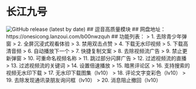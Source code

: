 # 长江九号
<img alt="GitHub release (latest by date)" src="https://img.shields.io/github/v/release/Xposed-Modules-Repo/com.plus.dy">
## 逗音高质量模块
## 网盘地址：https://onesicong.lanzoui.com/b00nwzquh
## 功能列表：
> 1. 去除青少年弹窗
> 2. 全屏沉浸式观看体验
> 3. 禁用双击点赞
> 4. 下载无水印视频
> 5. 下载高清音频
> 6. 自动播放下一个
> 7. 快捷复制文案
> 8. 去除视频流广告
> 9. 禁止更新弹窗
> 10. 可重命名视频名称
> 11. 跳过部分闪屏广告
> 12. 过滤视频流的直播
> 13. 过滤视频流的关键词
> 14. 设置倍速播放
> 15. 暗黑评论区
> 16. 支持搜索的视频无水印下载
> 17. 无水印下载图集（lv10）
> 18. 评论文字变彩色（lv10）
> 19. 去除发现通讯录朋友询问框（lv10）
> 20. 消息阻止撤回（lv10）